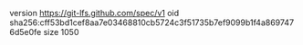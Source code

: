 version https://git-lfs.github.com/spec/v1
oid sha256:cff53bd1cef8aa7e03468810cb5724c3f51735b7ef9099b1f4a8697476d5e0fe
size 1050

